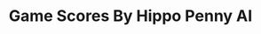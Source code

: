 ---
title: Game Scores By Hippo Penny AI
layout: scoredetail
permalink: /meta-score/pyre
header:
  teaser: /assets/images/pyre.jpg
  video:
    id: T_qa-wNbC4w
    provider: youtube
---